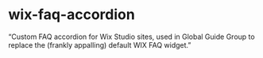 # wix-faq-accordion
“Custom FAQ accordion for Wix Studio sites, used in Global Guide Group to replace the (frankly appalling) default WIX FAQ widget.”
